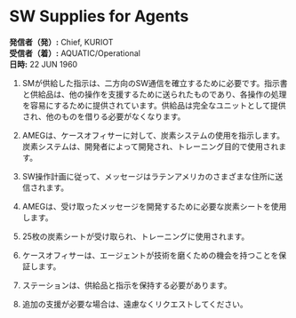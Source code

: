 # SW Supplies for Agents

**発信者（発）:** Chief, KURIOT  
**受信者（着）:** AQUATIC/Operational  
**日時:** 22 JUN 1960  

1. SMが供給した指示は、二方向のSW通信を確立するために必要です。指示書と供給品は、他の操作を支援するために送られたものであり、各操作の処理を容易にするために提供されています。供給品は完全なユニットとして提供され、他のものを借りる必要がなくなります。

2. AMEGは、ケースオフィサーに対して、炭素システムの使用を指示します。炭素システムは、開発者によって開発され、トレーニング目的で使用されます。

3. SW操作計画に従って、メッセージはラテンアメリカのさまざまな住所に送信されます。

4. AMEGは、受け取ったメッセージを開発するために必要な炭素シートを使用します。

5. 25枚の炭素シートが受け取られ、トレーニングに使用されます。

6. ケースオフィサーは、エージェントが技術を磨くための機会を持つことを保証します。

7. ステーションは、供給品と指示を保持する必要があります。

8. 追加の支援が必要な場合は、遠慮なくリクエストしてください。